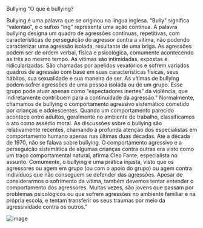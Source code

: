 Bullying
"O que é bullying?

Bullying é uma palavra que se originou na língua inglesa. “Bully” significa “valentão”, e o sufixo “ing” representa uma ação contínua. A palavra bullying designa um quadro de agressões contínuas, repetitivas, com características de perseguição do agressor contra a vítima, não podendo caracterizar uma agressão isolada, resultante de uma briga.
 As agressões podem ser de ordem verbal, física e psicológica, comumente acontecendo as três ao mesmo tempo. As vítimas são intimidadas, expostas e ridicularizadas. São chamadas por apelidos vexatórios e sofrem variados quadros de agressão com base em suas características físicas, seus hábitos, sua sexualidade e sua maneira de ser.
 As vítimas de bullying podem sofrer agressões de uma pessoa isolada ou de um grupo. Esse grupo pode atuar apenas como “espectadores inertes” da violência, que indiretamente contribuem para a continuidade da agressão."
 Normalmente, chamamos de bullying o comportamento agressivo sistemático cometido por crianças e adolescentes. Quando um comportamento parecido acontece entre adultos, geralmente no ambiente de trabalho, classificamos o ato como assédio moral.
 As discussões sobre o bullying são relativamente recentes, chamando a profunda atenção dos especialistas em comportamento humano apenas nas últimas duas décadas. Até a década de 1970, não se falava sobre bullying. O comportamento agressivo e a perseguição sistemática de algumas crianças contra outras era visto como um traço comportamental natural, afirma Cleo Fante, especialista no assunto.
Comumente, o bullying é uma prática injusta, visto que os agressores ou agem em grupo (ou com o apoio do grupo) ou agem contra indivíduos que não conseguem se defender das agressões. Apesar de considerarmos o sofrimento da vítima, também devemos tentar entender o comportamento dos agressores. Muitas vezes, são jovens que passam por problemas psicológicos ou que sofrem agressões no ambiente familiar e na própria escola, e tentam transferir os seus traumas por meio da agressividade contra os outros."

![image](https://s2.static.brasilescola.uol.com.br/img/2019/09/bullying-escolar.jpg)
